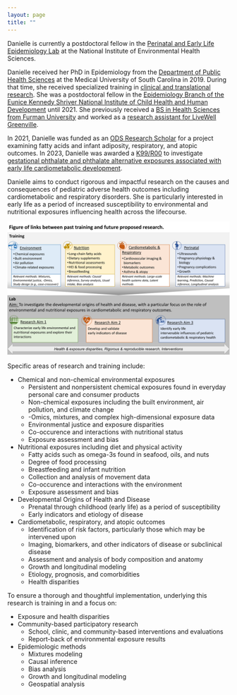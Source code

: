 ```yaml
---
layout: page
title: ""
---
```


Danielle is currently a postdoctoral fellow in the [Perinatal and Early Life Epidemiology Lab](https://www.niehs.nih.gov/research/atniehs/labs/epi/pi/perinatal/staff/index.cfm) at the National Institute of Environmental Health Sciences.

Danielle received her PhD in Epidemiology from the [Department of Public Health Sciences](https://medicine.musc.edu/departments/phs/about) at the Medical University of South Carolina in 2019. During that time, she received specialized training in [clinical and translational research](https://research.musc.edu/resources/sctr/funding-opportunities/training-program). She was a postdoctoral fellow in the [Epidemiology Branch of the Eunice Kennedy Shriver National Institute of Child Health and Human Development](https://www.nichd.nih.gov/about/org/dir/dph/officebranch/eb) until 2021. She previously received a [BS in Health Sciences from Furman University](https://www.furman.edu/academics/health-sciences/program-overview/health-sciences-bs/) and worked as a [research assistant for LiveWell Greenville](https://livewellgreenville.org/).

In 2021, Danielle was funded as an [ODS Research Scholar](https://ods.od.nih.gov/Research/Scholars.aspx) for a project examining fatty acids and infant adiposity, respiratory, and atopic outcomes. In 2023, Danielle was awarded a [K99/R00](https://grants.nih.gov/grants/guide/pa-files/PA-20-188.html) to investigate [gestational phthalate and phthalate alternative exposures associated with early life cardiometabolic development](https://factor.niehs.nih.gov/2023/7/beyond-the-bench/pathway-to-independence-awards).

Danielle aims to conduct rigorous and impactful research on the causes and consequences of pediatric adverse health outcomes including cardiometabolic and respiratory disorders. She is particularly interested in early life as a period of increased susceptibility to environmental and nutritional exposures influencing health across the lifecourse.





![Figure of link between prior training and future research](./docs/assets/images/careerfig.png)





Specific areas of research and training include:
- Chemical and non-chemical environmental exposures
   * Persistent and nonpersistent chemical exposures found in everyday personal care and consumer products
   * Non-chemical exposures including the built environment, air pollution, and climate change
   * -Omics, mixtures, and complex high-dimensional exposure data
   * Environmental justice and exposure disparities
   * Co-occurence and interactions with nutritional status
   * Exposure assessment and bias
- Nutritional exposures including diet and physical activity
   * Fatty acids such as omega-3s found in seafood, oils, and nuts
   * Degree of food processing
   * Breastfeeding and infant nutrition
   * Collection and analysis of movement data
   * Co-occurence and interactions with the environment
   * Exposure assessment and bias
- Developmental Origins of Health and Disease
   * Prenatal through childhood (early life) as a period of susceptibility
   * Early indicators and etiology of disease
- Cardiometabolic, respiratory, and atopic outcomes 
   * Identification of risk factors, particularly those which may be intervened upon 
   * Imaging, biomarkers, and other indicators of disease or subclinical disease
   * Assessment and analysis of body composition and anatomy
   * Growth and longitudinal modeling
   * Etiology, prognosis, and comorbidities
   * Health disparities

To ensure a thorough and thoughtful implementation, underlying this research is training in and a focus on:
- Exposure and health disparities
- Community-based participatory research
  * School, clinic, and community-based interventions and evaluations
  * Report-back of environmental exposure results
- Epidemiologic methods
   * Mixtures modeling
   * Causal inference
   * Bias analysis
   * Growth and longitudinal modeling
   * Geospatial analysis

